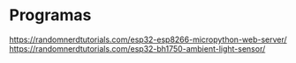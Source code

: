 # Programas

https://randomnerdtutorials.com/esp32-esp8266-micropython-web-server/
https://randomnerdtutorials.com/esp32-bh1750-ambient-light-sensor/